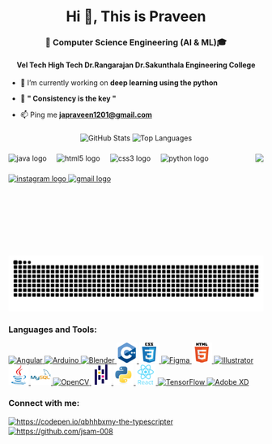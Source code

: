 <h1 align="center">Hi 👋, This is Praveen </h1>
<h3 align="center">🚀 Computer Science Engineering (AI & ML)🎓</h3>
  <h4 align="center"> Vel Tech High Tech Dr.Rangarajan Dr.Sakunthala Engineering College  </h4>

- 🔭 I’m currently working on **deep learning using the python**

- 💬 **" Consistency is the key  "**

- 📫 Ping me  **japraveen1201@gmail.com**

###
<div align="center">
 <img src="https://github-readme-stats.vercel.app/api?username=Pravii12&show_icons=true&include_all_commits=true&count_private=true&theme=dracula&hide_border=false" height="170" alt="GitHub Stats" />
  <img src="https://github-readme-stats.vercel.app/api/top-langs?username=Pravii12&layout=compact&langs_count=100&theme=dracula&hide_border=false&card_width=400" height="170" alt="Top Languages" />
</div>

###
###

<img align="right" height="200" src="https://camo.githubusercontent.com/2366b34bb903c09617990fb5fff4622f3e941349e846ddb7e73df872a9d21233/68747470733a2f2f63646e2e6472696262626c652e636f6d2f75736572732f3733303730332f73637265656e73686f74732f363538313234332f6176656e746f2e676966"  />

###
###

<div align="left">
  <img src="https://cdn.jsdelivr.net/gh/devicons/devicon/icons/javascript/java-original.svg" height="30" alt="java logo"  />
  <img width="12" />
  <img src="https://cdn.jsdelivr.net/gh/devicons/devicon/icons/html5/html5-original.svg" height="30" alt="html5 logo"  />
  <img width="12" />
  <img src="https://cdn.jsdelivr.net/gh/devicons/devicon/icons/css3/css3-original.svg" height="30" alt="css3 logo"  />
  <img width="12" />
  <img src="https://cdn.jsdelivr.net/gh/devicons/devicon/icons/python/python-original.svg" height="30" alt="python logo"  />
  <img width="12" />
</div>





###

<div align="left">
   <a href="https://www.instagram.com/praveen._1224/" target="_blank">
  <img src="https://img.shields.io/static/v1?message=Instagram&logo=instagram&label=&color=E4405F&logoColor=white&labelColor=&style=for-the-badge" height="35" alt="instagram logo"  />
</a>
   <a href="https://mail.google.com/mail/u/0/?hl=en-GB&tf=cm&fs=1&to=japraveen1201@gmail.com" target="_blank">
  <img src="https://img.shields.io/static/v1?message=Gmail&logo=gmail&label=&color=D14836&logoColor=white&labelColor=&style=for-the-badge" height="35" alt="gmail logo"  />
</a>
  
###

<img src="https://raw.githubusercontent.com/jsam-008/jsam-008/output/snake.svg" alt="Snake animation" />

<h3 align="left">Languages and Tools:</h3>
<div align="left">  
  <a href="https://angular.io" target="_blank"> <img src="https://angular.io/assets/images/logos/angular/angular.svg" alt="Angular" width="40" height="40"/> </a>
  <a href="https://www.arduino.cc/" target="_blank"> <img src="https://cdn.worldvectorlogo.com/logos/arduino-1.svg" alt="Arduino" width="40" height="40"/> </a>
  <a href="https://www.blender.org/" target="_blank"> <img src="https://download.blender.org/branding/community/blender_community_badge_white.svg" alt="Blender" width="40" height="40"/> </a>
  <a href="https://www.w3schools.com/cpp/" target="_blank"> <img src="https://raw.githubusercontent.com/devicons/devicon/master/icons/cplusplus/cplusplus-original.svg" alt="C++" width="40" height="40"/> </a>
  <a href="https://www.w3schools.com/css/" target="_blank"> <img src="https://raw.githubusercontent.com/devicons/devicon/master/icons/css3/css3-original-wordmark.svg" alt="CSS3" width="40" height="40"/> </a>
  <a href="https://www.figma.com/" target="_blank"> <img src="https://www.vectorlogo.zone/logos/figma/figma-icon.svg" alt="Figma" width="40" height="40"/> </a>
  <a href="https://www.w3.org/html/" target="_blank"> <img src="https://raw.githubusercontent.com/devicons/devicon/master/icons/html5/html5-original-wordmark.svg" alt="HTML5" width="40" height="40"/> </a>
  <a href="https://www.adobe.com/in/products/illustrator.html" target="_blank"> <img src="https://www.vectorlogo.zone/logos/adobe_illustrator/adobe_illustrator-icon.svg" alt="Illustrator" width="40" height="40"/> </a>
  <a href="https://www.java.com" target="_blank"> <img src="https://raw.githubusercontent.com/devicons/devicon/master/icons/java/java-original.svg" alt="Java" width="40" height="40"/> </a>
  <a href="https://www.mysql.com/" target="_blank"> <img src="https://raw.githubusercontent.com/devicons/devicon/master/icons/mysql/mysql-original-wordmark.svg" alt="MySQL" width="40" height="40"/> </a>
  <a href="https://opencv.org/" target="_blank"> <img src="https://www.vectorlogo.zone/logos/opencv/opencv-icon.svg" alt="OpenCV" width="40" height="40"/> </a>
  <a href="https://pandas.pydata.org/" target="_blank"> <img src="https://raw.githubusercontent.com/devicons/devicon/2ae2a900d2f041da66e950e4d48052658d850630/icons/pandas/pandas-original.svg" alt="Pandas" width="40" height="40"/> </a>
  <a href="https://www.python.org" target="_blank"> <img src="https://raw.githubusercontent.com/devicons/devicon/master/icons/python/python-original.svg" alt="Python" width="40" height="40"/> </a>
  <a href="https://reactjs.org/" target="_blank"> <img src="https://raw.githubusercontent.com/devicons/devicon/master/icons/react/react-original-wordmark.svg" alt="React" width="40" height="40"/> </a>
  <a href="https://www.tensorflow.org" target="_blank"> <img src="https://www.vectorlogo.zone/logos/tensorflow/tensorflow-icon.svg" alt="TensorFlow" width="40" height="40"/> </a>
  <a href="https://www.adobe.com/products/xd.html" target="_blank"> <img src="https://www.vectorlogo.zone/logos/adobe_xd/adobe_xd-icon.svg" alt="Adobe XD" width="40" height="40"/> </a>
</div>


###


<h3 align="left">Connect with me:</h3>
<p align="left">
<a href="https://codepen.io/https://codepen.io/qbhhbxmy-the-typescripter" target="blank"><img align="center" src="https://raw.githubusercontent.com/rahuldkjain/github-profile-readme-generator/master/src/images/icons/Social/codepen.svg" alt="https://codepen.io/qbhhbxmy-the-typescripter" height="30" width="40" /></a>
<a href="https://www.linkedin.com/in/sam-j-bb1bb1289/" target="blank"><img align="center" src="https://raw.githubusercontent.com/rahuldkjain/github-profile-readme-generator/master/src/images/icons/Social/linked-in-alt.svg" alt="https://github.com/jsam-008" height="30" width="40" /></a>
</p>

###

